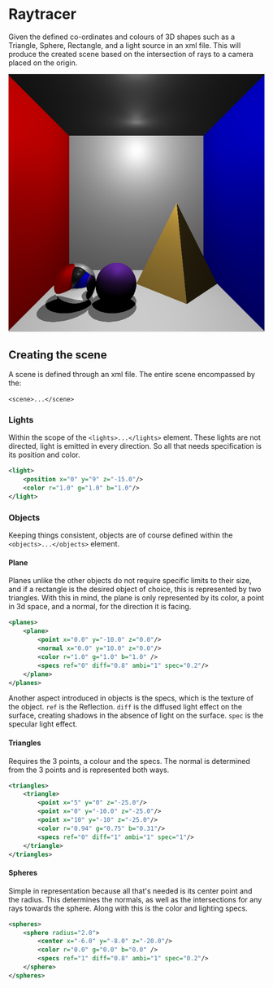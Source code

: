 # Raytracer

Given the defined co-ordinates and colours of 3D shapes such as a Triangle, Sphere, Rectangle, and a light source in an xml file. This will produce the created scene based on the intersection of rays to a camera placed on the origin. 

![example](raytrace-ex1.PNG)

## Creating the scene

A scene is defined through an xml file. The entire scene encompassed by the:

`<scene>...</scene>`

### Lights
Within the scope of the `<lights>...</lights>` element. 
These lights are not directed, light is emitted in every direction. So all that needs specification is its position and color.
```xml
<light>
	<position x="0" y="9" z="-15.0"/>
	<color r="1.0" g="1.0" b="1.0"/>
</light>
```

### Objects
Keeping things consistent, objects are of course defined within the `<objects>...</objects>` element.

#### Plane
Planes unlike the other objects do not require specific limits to their size, and if a rectangle is the desired object of choice, this is represented by two triangles. With this in mind, the plane is only represented by its color, a point in 3d space, and a normal, for the direction it is facing.
```xml
<planes>
    <plane>
        <point x="0.0" y="-10.0" z="0.0"/>
        <normal x="0.0" y="10.0" z="0.0"/>
        <color r="1.0" g="1.0" b="1.0" />
        <specs ref="0" diff="0.8" ambi="1" spec="0.2"/>
    </plane>
</planes>
```
Another aspect introduced in objects is the specs, which is the texture of the object. `ref` is the Reflection. `diff` is the diffused light effect on the surface, creating shadows in the absence of light on the surface. `spec` is the specular light effect.
#### Triangles
Requires the 3 points, a colour and the specs. The normal is determined from the 3 points and is represented both ways. 
```xml
<triangles>
    <triangle>
        <point x="5" y="0" z="-25.0"/>
        <point x="0" y="-10.0" z="-25.0"/>
        <point x="10" y="-10" z="-25.0"/>
        <color r="0.94" g="0.75" b="0.31"/>
        <specs ref="0" diff="1" ambi="1" spec="1"/>
    </triangle>
</triangles>
```

#### Spheres
Simple in representation because all that's needed is its center point and the radius. This determines the normals, as well as the intersections for any rays towards the sphere. Along with this is the color and lighting specs.
```xml
<spheres>
    <sphere radius="2.0">
        <center x="-6.0" y="-8.0" z="-20.0"/>
        <color r="0.0" g="0.0" b="0.0" />
        <specs ref="1" diff="0.8" ambi="1" spec="0.2"/>
    </sphere>
</spheres>
```

